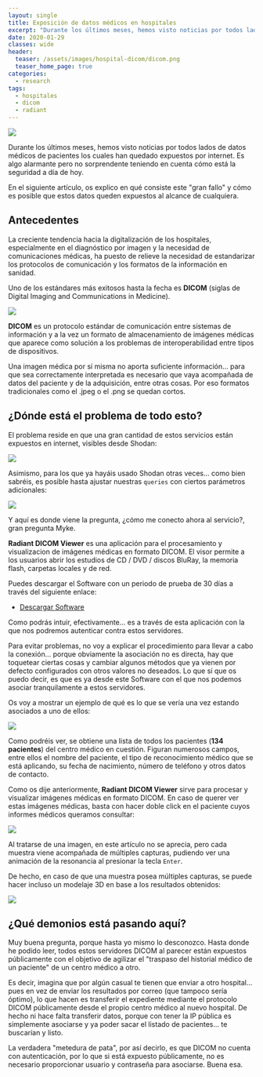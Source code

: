 ```yaml
---
layout: single
title: Exposición de datos médicos en hospitales
excerpt: "Durante los últimos meses, hemos visto noticias por todos lados de datos médicos que han quedado expuestos por internet de numerosos hospitales. Es algo alarmante pero no sorprendente teniendo en cuenta cómo está la seguridad a día de hoy. En el siguiente artículo, os explico en qué consiste este `gran fallo` que hace que estos datos queden expuestos al alcance de cualquiera."
date: 2020-01-29
classes: wide
header:
  teaser: /assets/images/hospital-dicom/dicom.png
  teaser_home_page: true
categories:
  - research
tags:
  - hospitales
  - dicom
  - radiant
---
```


![](/assets/images/hospital-dicom/dicom.png)

Durante los últimos meses, hemos visto noticias por todos lados de datos médicos de pacientes los cuales han quedado expuestos por internet. Es algo alarmante pero no sorprendente teniendo en cuenta cómo está la seguridad a día de hoy. 

En el siguiente artículo, os explico en qué consiste este "gran fallo" y cómo es posible que estos datos queden expuestos al alcance de cualquiera.

## Antecedentes

La creciente tendencia hacia la digitalización de los hospitales, especialmente en el diagnóstico por imagen y la necesidad de comunicaciones médicas, ha puesto de relieve la necesidad de estandarizar los protocolos de comunicación y los formatos de la información en sanidad. 

Uno de los estándares más exitosos hasta la fecha es **DICOM** (siglas de Digital Imaging and Communications in Medicine).

![](/assets/images/hospital-dicom/dicom-diagrama.png)

**DICOM** es un protocolo estándar de comunicación entre sistemas de información y a la vez un formato de almacenamiento de imágenes médicas que aparece como solución a los problemas de interoperabilidad entre tipos de dispositivos.

Una imagen médica por sí misma no aporta suficiente información... para que sea correctamente interpretada es necesario que vaya acompañada de datos del paciente y de la adquisición, entre otras cosas. Por eso formatos tradicionales como el .jpeg o el .png se quedan cortos.

## ¿Dónde está el problema de todo esto?

El problema reside en que una gran cantidad de estos servicios están expuestos en internet, visibles desde Shodan:

![](/assets/images/hospital-dicom/dicom-shodan.png)

Asimismo, para los que ya hayáis usado Shodan otras veces... como bien sabréis, es posible hasta ajustar nuestras `queries` con ciertos parámetros adicionales:

![](/assets/images/hospital-dicom/dicom-shodan-filter.png)

Y aquí es donde viene la pregunta, ¿cómo me conecto ahora al servicio?, gran pregunta Myke. 

**Radiant DICOM Viewer** es una aplicación para el procesamiento y visualizacion de imágenes médicas en formato DICOM. El visor permite a los usuarios abrir los estudios de CD / DVD / discos BluRay, la memoria flash, carpetas locales y de red. 

Puedes descargar el Software con un periodo de prueba de 30 días a través del siguiente enlace:

- [Descargar Software](https://www.radiantviewer.com/es/)

Como podrás intuir, efectivamente... es a través de esta aplicación con la que nos podremos autenticar contra estos servidores.

Para evitar problemas, no voy a explicar el procedimiento para llevar a cabo la conexión... porque obviamente la asociación no es directa, hay que toquetear ciertas cosas y cambiar algunos métodos que ya vienen por defecto configurados con otros valores no deseados. Lo que sí que os puedo decir, es que es ya desde este Software con el que nos podemos asociar tranquilamente a estos servidores.

Os voy a mostrar un ejemplo de qué es lo que se vería una vez estando asociados a uno de ellos:

![](/assets/images/hospital-dicom/dicom-connected.png)

Como podréis ver, se obtiene una lista de todos los pacientes (**134 pacientes**) del centro médico en cuestión. Figuran numerosos campos, entre ellos el nombre del paciente, el tipo de reconocimiento médico que se está aplicando, su fecha de nacimiento, número de teléfono y otros datos de contacto.

Como os dije anteriormente, **Radiant DICOM Viewer** sirve para procesar y visualizar imágenes médicas en formato DICOM. En caso de querer ver estas imágenes médicas, basta con hacer doble click en el paciente cuyos informes médicos queramos consultar:

![](/assets/images/hospital-dicom/dicom-radiografia.png)

Al tratarse de una imagen, en este artículo no se aprecia, pero cada muestra viene acompañada de múltiples capturas, pudiendo ver una animación de la resonancia al presionar la tecla `Enter`.

De hecho, en caso de que una muestra posea múltiples capturas, se puede hacer incluso un modelaje 3D en base a los resultados obtenidos:

![](/assets/images/hospital-dicom/dicom-3d.png)

## ¿Qué demonios está pasando aquí?

Muy buena pregunta, porque hasta yo mismo lo desconozco. Hasta donde he podido leer, todos estos servidores DICOM al parecer están expuestos públicamente con el objetivo de agilizar el "traspaso del historial médico de un paciente" de un centro médico a otro.

Es decir, imagina que por algún casual te tienen que enviar a otro hospital... pues en vez de enviar los resultados por correo (que tampoco sería óptimo), lo que hacen es transferir el expediente mediante el protocolo DICOM públicamente desde el propio centro médico al nuevo hospital. De hecho ni hace falta transferir datos, porque con tener la IP pública es simplemente asociarse y ya poder sacar el listado de pacientes... te buscarían y listo.

La verdadera "metedura de pata", por así decirlo, es que DICOM no cuenta con autenticación, por lo que si está expuesto públicamente, no es necesario proporcionar usuario y contraseña para asociarse. Buena esa.













